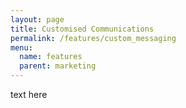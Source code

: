 ```yaml
---
layout: page
title: Customised Communications
permalink: /features/custom_messaging
menu:
  name: features
  parent: marketing
---
```


text here

